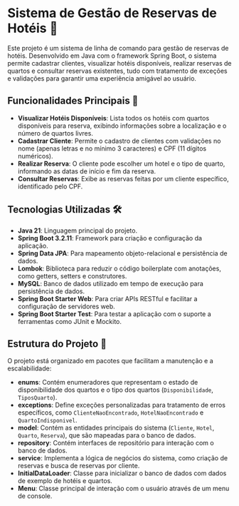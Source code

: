 # Sistema de Gestão de Reservas de Hotéis 🏨

Este projeto é um sistema de linha de comando para gestão de reservas de hotéis. Desenvolvido em Java com o framework Spring Boot, o sistema permite cadastrar clientes, visualizar hotéis disponíveis, realizar reservas de quartos e consultar reservas existentes, tudo com tratamento de exceções e validações para garantir uma experiência amigável ao usuário.

## Funcionalidades Principais 🚀

- **Visualizar Hotéis Disponíveis**: Lista todos os hotéis com quartos disponíveis para reserva, exibindo informações sobre a localização e o número de quartos livres.
- **Cadastrar Cliente**: Permite o cadastro de clientes com validações no nome (apenas letras e no mínimo 3 caracteres) e CPF (11 dígitos numéricos).
- **Realizar Reserva**: O cliente pode escolher um hotel e o tipo de quarto, informando as datas de início e fim da reserva.
- **Consultar Reservas**: Exibe as reservas feitas por um cliente específico, identificado pelo CPF.
## Tecnologias Utilizadas 🛠️

- **Java 21**: Linguagem principal do projeto.
- **Spring Boot 3.2.11**: Framework para criação e configuração da aplicação.
- **Spring Data JPA**: Para mapeamento objeto-relacional e persistência de dados.
- **Lombok**: Biblioteca para reduzir o código boilerplate com anotações, como getters, setters e construtores.
- **MySQL**: Banco de dados utilizado em tempo de execução para persistência de dados.
- **Spring Boot Starter Web**: Para criar APIs RESTful e facilitar a configuração de servidores web.
- **Spring Boot Starter Test**: Para testar a aplicação com o suporte a ferramentas como JUnit e Mockito.

## Estrutura do Projeto 📂

O projeto está organizado em pacotes que facilitam a manutenção e a escalabilidade:

- **enums**: Contém enumeradores que representam o estado de disponibilidade dos quartos e o tipo dos quartos (`Disponibilidade`, `TiposQuarto`).
- **exceptions**: Define exceções personalizadas para tratamento de erros específicos, como `ClienteNaoEncontrado`, `HotelNaoEncontrado` e `QuartoIndisponivel`.
- **model**: Contém as entidades principais do sistema (`Cliente`, `Hotel`, `Quarto`, `Reserva`), que são mapeadas para o banco de dados.
- **repository**: Contém interfaces de repositório para interação com o banco de dados.
- **service**: Implementa a lógica de negócios do sistema, como criação de reservas e busca de reservas por cliente.
- **InitialDataLoader**: Classe para inicializar o banco de dados com dados de exemplo de hotéis e quartos.
- **Menu**: Classe principal de interação com o usuário através de um menu de console.

